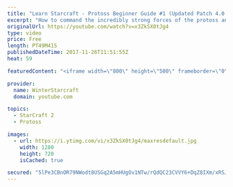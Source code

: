 ```yaml
---
title: "Learn Starcraft - Protoss Beginner Guide #1 (Updated Patch 4.0 FREE TO PLAY)"
excerpt: "How to command the incredibly strong forces of the protoss and cover weaknesses against the other inferior races. Updated for patch 4.0! This guide is not intended for COMPLETELY new players, but those who have played several games/campaign missions and grasp the very basics."
originalUrl: https://youtube.com/watch?v=x3ZkSX0tJg4
type: video
price: Free
length: PT49M41S
publishedDateTime: 2017-11-26T11:51:55Z
heat: 59

featuredContent: "<iframe width=\"800\" height=\"500\" frameborder=\"0\" src=\"https://www.youtube.com/embed/x3ZkSX0tJg4\" allow=\"accelerometer; autoplay; encrypted-media; gyroscope; picture-in-picture\" allowfullscreen></iframe>"

provider:
  name: WinterStarcraft
  domain: youtube.com

topics:
  - StarCraft 2
  - Protoss

images:
  - url: https://i.ytimg.com/vi/x3ZkSX0tJg4/maxresdefault.jpg
    width: 1280
    height: 720
    isCached: true

secured: "5lPe3CBnOR79NWodt8USGq2A5mHUgOv1NTw/rQdQC23CVVY6+DqZ8IXm/xRSJaidLK5Y8Mngmt1qqWpwA2oT9yVKO1L6uCd8TliTl3Ro1r73wSMDu4KI6MpZO1j1pJefhUYr8mgspWuKLXCX64gZ9iC8uc5bmS2yBJQKMSyR9Bzk4z6Tc+SXHDJTpmkul49+MMWoJkRFXQzTSg3Mo9Gmtrrhk0zb6VQCfaY6gL9jhtZSrA1c9J969222Qrbi1zXKVR7rVArKknZgBP4i7sWK04cfSGSduDbkr5iwJtZwjZlmlx8p5VRtdAoAu74MiE5mEbZO1rITzTatVDkBOV5Prv/0Xvxa8+w6SCKT8Wv866yE6Nr+Q0mWCHmajAECWDYOyDvw0ioyOrLHFg3y6L4PMTLVCalcxf49OJoZ8msAuIEm5UgEiWePA9F55SkJkZqD;SyddkerV2LYvtllnwP9/dA=="
---
```


